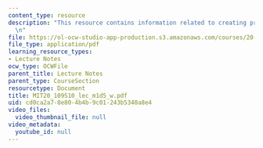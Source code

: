 ```yaml
---
content_type: resource
description: "This resource contains information related to creating presentation.\r\
  \n"
file: https://ol-ocw-studio-app-production.s3.amazonaws.com/courses/20-109-laboratory-fundamentals-in-biological-engineering-spring-2010/cd0ca2a78e804b4b9c01243b5340a8e4_MIT20_109S10_lec_m1d5_w.pdf
file_type: application/pdf
learning_resource_types:
- Lecture Notes
ocw_type: OCWFile
parent_title: Lecture Notes
parent_type: CourseSection
resourcetype: Document
title: MIT20_109S10_lec_m1d5_w.pdf
uid: cd0ca2a7-8e80-4b4b-9c01-243b5340a8e4
video_files:
  video_thumbnail_file: null
video_metadata:
  youtube_id: null
---
```

